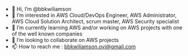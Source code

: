- 👋 Hi, I’m @bbkwiliamson
- 👀 I’m interested in AWS Cloud/DevOps Engineer, AWS Administrator, AWS Cloud Solution Architect, scrum master, AWS Security specialist
- 🌱 I’m currently learning AWS and/or working on AWS projects with one of the well known companies
- 💞️ I’m looking to collaborate on AWS projects
- 📫 How to reach me : bbkwiliamson.ovi@gmail.com 

<!---
bbkwiliamson/bbkwiliamson is a ✨ special ✨ repository because its `README.md` (this file) appears on your GitHub profile.
You can click the Preview link to take a look at your changes.
--->

